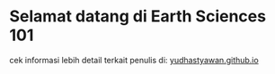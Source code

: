 # Selamat datang di Earth Sciences 101

cek informasi lebih detail terkait penulis di: [yudhastyawan.github.io](https://yudhastyawan.github.io)

